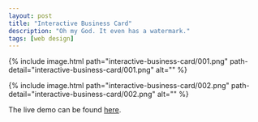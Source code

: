 ```yaml
---
layout: post
title: "Interactive Business Card"
description: "Oh my God. It even has a watermark."
tags: [web design]
---
```



{% include image.html path="interactive-business-card/001.png" path-detail="interactive-business-card/001.png" alt="" %}


{% include image.html path="interactive-business-card/002.png" path-detail="interactive-business-card/002.png" alt="" %}

The live demo can be found [here](http://ryanwsheehan.com/interactive-business-card/).